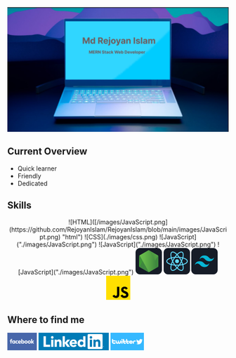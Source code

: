 <img src='./images/banner/banner.png'>

<h2>Current Overview</h2>

 <ul>
  <li>Quick learner</li> 
  <li>Friendly</li> 
  <li>Dedicated</li> 
</ul>



<h2>Skills</h2>

<p align="center">
      ![HTML]([/images/JavaScript.png](https://github.com/RejoyanIslam/RejoyanIslam/blob/main/images/JavaScript.png) "html")
       ![CSS](./images/css.png)
        ![JavaScript]("./images/JavaScript.png")
        ![JavaScript]("./images/JavaScript.png")
        ![JavaScript]("./images/JavaScript.png")
      <img src="./images/node.png" />
      <img src="./images/react.png" />
      <img src="./images/tailwind.png" />
 <svg xmlns="http://www.w3.org/2000/svg" id="Capa_1" width="55" height="55" viewBox="0 0 512 512"><path fill="#ffdf00" d="M0 0h512v512H0z"></path><path d="M343.934 400.002c10.313 16.839 23.731 29.216 47.462 29.216 19.935 0 32.67-9.964 32.67-23.731 0-16.498-13.084-22.341-35.027-31.939l-12.028-5.161c-34.719-14.791-57.783-33.321-57.783-72.493 0-36.084 27.494-63.553 70.461-63.553 30.59 0 52.582 10.646 68.429 38.522l-37.465 24.056c-8.249-14.791-17.148-20.618-30.964-20.618-14.092 0-23.024 8.94-23.024 20.618 0 14.434 8.94 20.277 29.582 29.217l12.028 5.152c40.879 17.53 63.959 35.401 63.959 75.581 0 43.317-34.028 67.048-79.726 67.048-44.682 0-73.549-21.293-87.674-49.201zm-169.96 4.169c7.558 13.41 14.434 24.747 30.964 24.747 15.807 0 25.779-6.185 25.779-30.232V235.089h48.112v164.246c0 49.818-29.208 72.493-71.843 72.493-38.522 0-60.83-19.936-72.176-43.947z"></path></svg>
</p>



<h2>Where to find me</h2>
<a href=""><img src="./images/banner/facebook(2).png" alt=""></a>
<a href="https://www.linkedin.com/in/rej0yanislam/"><img src="./images/banner/linkedin-logo(2).png" alt=""></a>
<a href="https://twitter.com/rej0yanislam"><img src="./images/banner/twitter-logo(1).png" alt=""></a>
</div>
